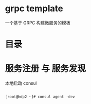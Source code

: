 # grpc template

一个基于 GRPC 构建微服务的模板

# 目录


# 服务注册 与 服务发现

本地启动 consul

```shell script

[root@hdp2 ~]# consul agent -dev

```
